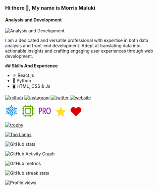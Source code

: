 ### Hi there 👋, My name is **Morris Maluki**
#### Analysis and Development 
![Analysis and Development ](https://www.skilglobal.com/wp-content/uploads/2020/05/Colorful-Business-Data-General-Linkedin-Banner.png)

I am a dedicated and versatile professional with expertise in both data analysis and front-end development. Adept at translating data into actionable insights and crafting engaging user experiences through web development.

**## Skills And Experience**
 *  ⚛️ React.js
 *  🐍 Python
 *  🖥️ HTML, CSS & Js


[<img src='https://cdn.jsdelivr.net/npm/simple-icons@3.0.1/icons/github.svg' alt='github' height='40'>](https://github.com/Maluki04)  [<img src='https://cdn.jsdelivr.net/npm/simple-icons@3.0.1/icons/instagram.svg' alt='instagram' height='40'>](https://www.instagram.com/t.o.p.sh.a/)  [<img src='https://cdn.jsdelivr.net/npm/simple-icons@3.0.1/icons/twitter.svg' alt='twitter' height='40'>](https://twitter.com/morris_maluki)  [<img src='https://cdn.jsdelivr.net/npm/simple-icons@3.0.1/icons/icloud.svg' alt='website' height='40'>](https://mirakle.company.site/)  

<a href='https://archiveprogram.github.com/'><img src='https://raw.githubusercontent.com/acervenky/animated-github-badges/master/assets/acbadge.gif' width='40' height='40'></a> <a href='https://docs.github.com/en/developers'><img src='https://raw.githubusercontent.com/acervenky/animated-github-badges/master/assets/devbadge.gif' width='40' height='40'></a> <a href='https://github.com/pricing'><img src='https://raw.githubusercontent.com/acervenky/animated-github-badges/master/assets/pro.gif' width='40' height='40'></a> <a href='https://stars.github.com/'><img src='https://raw.githubusercontent.com/acervenky/animated-github-badges/master/assets/starbadge.gif' width='35' height='35'></a> <a href='https://docs.github.com/en/github/supporting-the-open-source-community-with-github-sponsors'><img src='https://raw.githubusercontent.com/acervenky/animated-github-badges/master/assets/sponsorbadge.gif' width='35' height='35'></a> 

[![trophy](https://github-profile-trophy.vercel.app/?username=Maluki04)](https://github.com/ryo-ma/github-profile-trophy)

[![Top Langs](https://github-readme-stats.vercel.app/api/top-langs/?username=Maluki04)](https://github.com/anuraghazra/github-readme-stats)

![GitHub stats](https://github-readme-stats.vercel.app/api?username=Maluki04&show_icons=true&count_private=true)  

![GitHub Activity Graph](https://activity-graph.herokuapp.com/graph?username=Maluki04)  

![GitHub metrics](https://metrics.lecoq.io/Maluki04)  

![GitHub streak stats](https://streak-stats.demolab.com/?user=Maluki04)  

![Profile views](https://gpvc.arturio.dev/Maluki04)  

